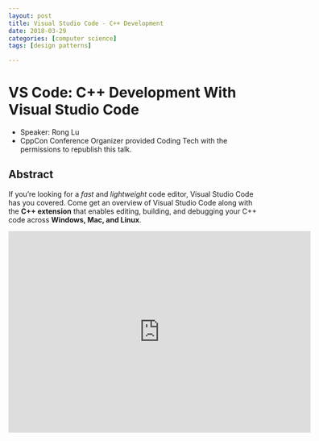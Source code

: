 ```yaml
---
layout: post
title: Visual Studio Code - C++ Development
date: 2018-03-29
categories: [computer science]
tags: [design patterns]

---
```


VS Code: C++ Development With Visual Studio Code
========

* Speaker: Rong Lu
* CppCon Conference Organizer provided Coding Tech with the permissions to republish this talk.

## Abstract

If you’re looking for a *fast* and *lightweight* code editor, Visual Studio Code has you covered. Come get an overview of Visual Studio Code along with the **C++ extension** that enables editing, building, and debugging your C++ code across **Windows, Mac, and Linux**.

<iframe width="600" height="400" src="https://www.youtube.com/embed/X7CXjKGi_ro" frameborder="0" allow="autoplay; encrypted-media" allowfullscreen></iframe>

